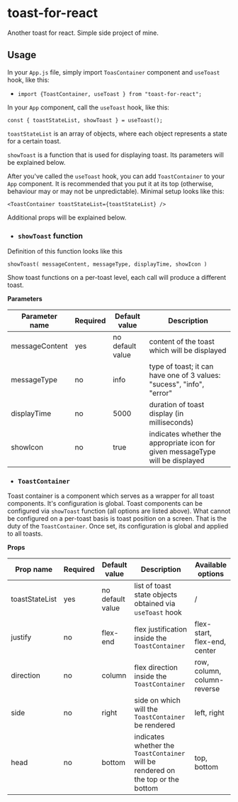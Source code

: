 # toast-for-react



Another toast for react. Simple side project of mine.

## Usage

In your `App.js` file, simply import
`ToasContainer` component and `useToast` hook, like this:

- `import {ToastContainer, useToast } from "toast-for-react"; `

In your `App` component, call the `useToast` hook, like this:

`const { toastStateList, showToast } = useToast();`

`toastStateList` is an array of objects, where each object represents a state for a certain toast.

`showToast` is a function that is used for displaying toast. Its parameters will be explained below.

After you've called the `useToast` hook,
you can add `ToastContainer` to your `App` component. It is recommended that you put it at its top (otherwise, behaviour may or may not be unpredictable). Minimal setup looks like this:

`<ToastContainer toastStateList={toastStateList} /> `

Additional props will be explained below.

- ### `showToast` function

Definition of this function looks like this

`showToast( messageContent, messageType, displayTime, showIcon )`

Show toast functions on a per-toast level, each call will produce a different toast.

**Parameters**

| Parameter name | Required | Default value    | Description                                                                    |
| -------------- | -------- | ---------------- | ------------------------------------------------------------------------------ |
| messageContent | yes      | no default value | content of the toast which will be displayed                                   |
| messageType    | no       | info             | type of toast; it can have one of 3 values: "sucess", "info", "error"          |
| displayTime    | no       | 5000             | duration of toast display (in milliseconds)                                    |
| showIcon       | no       | true             | indicates whether the appropriate icon for given messageType will be displayed |

- ### `ToastContainer`

Toast container is a component which serves as a wrapper for all toast components. It's configuration is global. Toast components can be configured via `showToast` function (all options are listed above).
What cannot be configured on a per-toast basis is toast position on a screen. That is the duty of the `ToastContainer`. Once set, its configuration is global and applied to all toasts.

**Props**

| Prop name      | Required | Default value    | Description                                                                      | Available options            |
| -------------- | -------- | ---------------- | -------------------------------------------------------------------------------- | ---------------------------- |
| toastStateList | yes      | no default value | list of toast state objects obtained via `useToast` hook                         | /                            |
| justify        | no       | flex-end         | flex justification inside the `ToastContainer`                                   | flex-start, flex-end, center |
| direction      | no       | column           | flex direction inside the `ToastContainer`                                       | row, column, column-reverse  |
| side           | no       | right            | side on which will the `ToastContainer` be rendered                              | left, right                  |
| head           | no       | bottom           | indicates whether the `ToastContainer` will be rendered on the top or the bottom | top, bottom                  |
